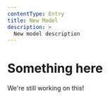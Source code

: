 ```yaml
---
contentType: Entry
title: New Model
description: >
  New model description
---
```


# Something here

<Notice>
	We're still working on this!
</Notice>

